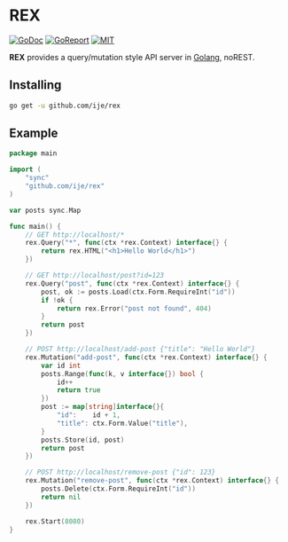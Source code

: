 # REX

[![GoDoc](https://godoc.org/github.com/ije/rex?status.svg)](https://godoc.org/github.com/ije/rex)
[![GoReport](https://goreportcard.com/badge/github.com/ije/rex)](https://goreportcard.com/report/github.com/ije/rex)
[![MIT](https://img.shields.io/badge/license-MIT-green)](./LICENSE)

**REX** provides a query/mutation style API server in [Golang](https://golang.org/), noREST.

## Installing
```bash
go get -u github.com/ije/rex
```

## Example

```go
package main

import (
    "sync"
    "github.com/ije/rex"
)

var posts sync.Map

func main() {
    // GET http://localhost/*
    rex.Query("*", func(ctx *rex.Context) interface{} {
        return rex.HTML("<h1>Hello World</h1>")
    })

    // GET http://localhost/post?id=123
    rex.Query("post", func(ctx *rex.Context) interface{} {
        post, ok := posts.Load(ctx.Form.RequireInt("id"))
        if !ok {
            return rex.Error("post not found", 404)
        }
        return post
    })

    // POST http://localhost/add-post {"title": "Hello World"}
    rex.Mutation("add-post", func(ctx *rex.Context) interface{} {
        var id int
		posts.Range(func(k, v interface{}) bool {
			id++
			return true
		})
		post := map[string]interface{}{
			"id":    id + 1,
			"title": ctx.Form.Value("title"),
		}
        posts.Store(id, post)
        return post
    })

    // POST http://localhost/remove-post {"id": 123}
    rex.Mutation("remove-post", func(ctx *rex.Context) interface{} {
        posts.Delete(ctx.Form.RequireInt("id"))
        return nil
    })

    rex.Start(8080)
}
```
